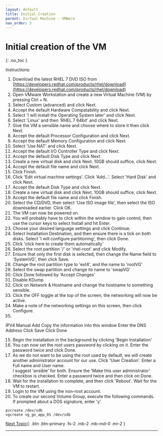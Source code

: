 ```yaml
---
layout: default
title: Initial Creation
parent: Virtual Machine - VMWare
nav_order: 3
---
```


# Initial creation of the VM
{: .no_toc }

Instructions:
 1. Download the latest RHEL 7 DVD ISO from [https://developers.redhat.com/products/rhel/download](https://developers.redhat.com/products/rhel/download)
 2. Open VMware Workstation and create a new Virtual Machine (VM) by pressing Ctrl + N.
 3. Select Custom (advanced) and click Next.
 4. Accept the default Hardware Compatability and click Next.
 5. Select 'I will install the Operating System later' and click Next.
 6. Select 'Linux' and then 'RHEL 7 64bit' and click Next.
 7. Give the VM a sensible name and choose where to store it then click Next.
 8. Accept the default Processor Configuration and click Next.
 9. Accept the default Memory Configuration and click Next.
 10. Select 'Use NAT' and click Next.
 11. Accept the default I/O Controller Type and click Next.
 12. Accept the default Disk Type and click Next.
 13. Create a new virtual disk and click Next.  10GB should suffice, click Next.
 14. Accept the default file name and click Next.
 15. Click Finish.
 16. Click 'Edit virtual machine settings'. Click 'Add...'. Select 'Hard Disk' and click Next.
 17. Accept the default Disk Type and click Next.
 18. Create a new virtual disk and click Next.  10GB should suffice, click Next.
 20. Accept the default file name and click Finish.
 21. Select the CD/DVD, then select 'Use ISO image file', then select the ISO downloaded earlier. Click OK.
 22. The VM can now be powered on.
 23. You will probably have to click within the window to gain control, then use the cursor keys to select Install and hit Enter.
 24. Choose your desired language settings and click Continue.
 25. Select Installation Destination, and then ensure there is a tick on both disks. Select 'I will configure partitioning', then click Done.
 26. Click 'click here to create them automatically'
 27. Select the root partition '/' or 'rhel-root' and click Modify.
 28. Ensure that only the first disk is selected, then change the Name field to 'SystemVG', then click Save.
 29. Change the root partition type to 'ext4', and the name to 'rootVG'
 30. Select the swap partition and change its name to 'swapVG'
 31. Click Done followed by 'Accept Changes'
 32. Disable KDump
 33. Click on Network & Hostname and change the hostname to something sensible.
 34. Click the OFF toggle at the top of the screen, the networking will now be active.
 35. Make a note of the networking settings on this screen, then click Configure.
 36. 
 
 IPV4
 Manual
 Add
 Copy the information into this window
 Enter the DNS Address
 Click Save
 Click Done
 
 
 15. Begin the installation in the background by clicking 'Begin Installation'
 16. You can now set the root users password by clicking on it.  Enter the password twice and click Done.
 17. As we do not want to be using the root used by default, we will create another administrator account for our use. Click 'User Creation'.  Enter a Full name and User name.  
 I suggest 'ansible' for both.  Ensure the 'Make this user administrator' checkbox is checked.  Enter a password twice and then click on Done.
 18. Wait for the installation to complete, and then click 'Reboot'.  Wait for the VM to restart.
 20. Login to the VM using the non-root account.
 21. To create our second Volume Group, execute the following commands.  If prompted about a DOS signature, enter 'y'.
```
pvcreate /dev/sdb
vgcreate vg_go_app_01 /dev/sdb
```

[Next Topic](./admin_user.md){: .btn .btn-primary .fs-2 .mb-2 .mb-md-0 .mr-2 }

 ---
